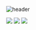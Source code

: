 ![header](https://capsule-render.vercel.app/api?type=slice&color=auto&height=200&section=header&text=Hello~Heesane!&fontSize=50&animation=twinkling)

<!---
BADGE
https://img.shields.io/badge/<LABEL>-<MESSAGE>-<COLOR>
--->
<a href="http://www.codinghhs.tech" target="_blank"><img src="https://img.shields.io/badge/Python-black?style=python&logo=python&logoColor=white"/></a>
<a href="http://www.codinghhs.tech" target="_blank"><img src="https://img.shields.io/badge/MySQL-white?style=logitech&logo=mysql&logoColor=gray"/></a>
<a href="http://www.codinghhs.tech" target="_blank"><img src="https://img.shields.io/badge/Docker-2496ED?style=logitech&logo=docker&logoColor=white"/></a>

<!---
heesane/heesane is a ✨ special ✨ repository because its `README.md` (this file) appears on your GitHub profile.
You can click the Preview link to take a look at your changes.
--->
